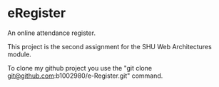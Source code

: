 eRegister
=========

An online attendance register.

This project is the second assignment for the SHU Web Architectures module.

To clone my github project you use the "git clone git@github.com:b1002980/e-Register.git" command.

 
